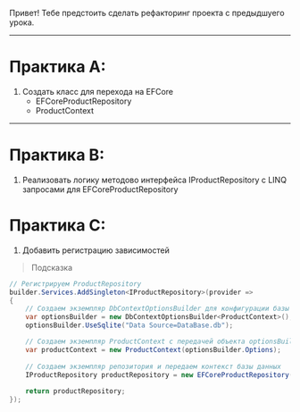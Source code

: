 Привет! Тебе предстоить сделать рефакторинг проекта с предыдшуего урока. 

---
# Практика А:

1. Создать класс для перехода на EFCore 
    - EFCoreProductRepository
    - ProductContext


---
# Практика В: 

1. Реализовать логику методово интерфейса IProductRepository с LINQ запросами для  EFCoreProductRepository




# Практика C:

1.   Добавить регистрацию зависимостей

> Подсказка
```C#
// Регистрируем ProductRepository
builder.Services.AddSingleton<IProductRepository>(provider =>
{
    // Создаем экземпляр DbContextOptionsBuilder для конфигурации базы данных SQLite
    var optionsBuilder = new DbContextOptionsBuilder<ProductContext>();
    optionsBuilder.UseSqlite("Data Source=DataBase.db");

    // Создаем экземпляр ProductContext с передачей объекта optionsBuilder.Options
    var productContext = new ProductContext(optionsBuilder.Options);
    
    // Создаем экземпляр репозитория и передаем контекст базы данных
    IProductRepository productRepository = new EFCoreProductRepository(productContext);
    
    return productRepository;
});
```
 
